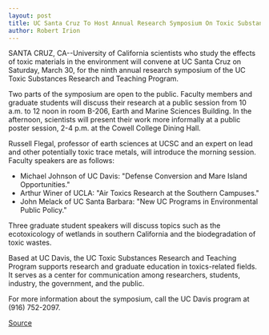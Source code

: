 ```yaml
---
layout: post
title: UC Santa Cruz To Host Annual Research Symposium On Toxic Substances
author: Robert Irion
---	
```


SANTA CRUZ, CA--University of California scientists who study the  effects of toxic materials in the environment will convene at UC  Santa Cruz on Saturday, March 30, for the ninth annual research  symposium of the UC Toxic Substances Research and Teaching  Program.

Two parts of the symposium are open to the public. Faculty  members and graduate students will discuss their research at a  public session from 10 a.m. to 12 noon in room B-206, Earth and  Marine Sciences Building. In the afternoon, scientists will present  their work more informally at a public poster session, 2-4 p.m. at  the Cowell College Dining Hall.

Russell Flegal, professor of earth sciences at UCSC and an  expert on lead and other potentially toxic trace metals, will  introduce the morning session. Faculty speakers are as follows:
* Michael Johnson of UC Davis: "Defense Conversion and Mare  Island Opportunities."
* Arthur Winer of UCLA: "Air Toxics Research at the Southern  Campuses."
* John Melack of UC Santa Barbara: "New UC Programs in  Environmental Public Policy."

Three graduate student speakers will discuss topics such as  the ecotoxicology of wetlands in southern California and the  biodegradation of toxic wastes.

Based at UC Davis, the UC Toxic Substances Research and  Teaching Program supports research and graduate education in  toxics-related fields. It serves as a center for communication among  researchers, students, industry, the government, and the public.

For more information about the symposium, call the UC Davis  program at (916) 752-2097.

[Source](http://www1.ucsc.edu/news_events/press_releases/archive/95-96/03-96/032096-UCSC_hosts_systemwi.html "Permalink to 032096-UCSC_hosts_systemwi")
